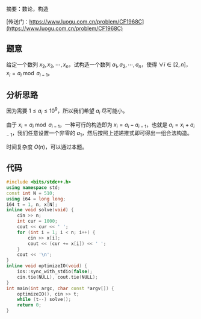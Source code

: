 摘要：数论，构造

[传送门：https://www.luogu.com.cn/problem/CF1968C](https://www.luogu.com.cn/problem/CF1968C)

## 题意

给定一个数列 $x_2, x_3, \cdots, x_n$，试构造一个数列 $a_1, a_2, \cdots, a_n$，使得 $\forall i \in [2, n]$，$x_i = a_i \bmod a_{i-1}$。

## 分析思路

因为需要 $1 \leq a_i \leq 10^9$，所以我们希望 $a_i$ 尽可能小。

由于 $x_i = a_i \bmod a_{i-1}$，一种可行的构造即为 $x_i = a_i - a_{i - 1}$，也就是 $a_i = x_i + a_{i - 1}$，我们任意设置一个非零的 $a_1$，然后按照上述递推式即可得出一组合法构造。

时间复杂度 $O\left(n\right)$，可以通过本题。

## 代码

```cpp
#include <bits/stdc++.h>
using namespace std;
const int N = 510;
using i64 = long long;
i64 t = 1, n, x[N];
inline void solve(void) {
    cin >> n;
    int cur = 1000;
    cout << cur << ' ';
    for (int i = 1; i < n; i++) {
        cin >> x[i];
        cout << (cur += x[i]) << ' ';
    }
    cout << '\n';
}
inline void optimizeIO(void) {
    ios::sync_with_stdio(false);
    cin.tie(NULL), cout.tie(NULL);
}
int main(int argc, char const *argv[]) {
    optimizeIO(), cin >> t;
    while (t--) solve();
    return 0;
}

```

